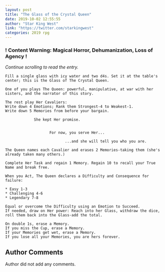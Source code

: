 ```yaml
---
layout: post
title: "The Glass of the Crystal Queen"
date: 2019-10-02 12:55:55
author: "Star King West"
link: "https://twitter.com/starkingwest"
categories: 2019 rpg
---
```

<div id="warning"><div id="content"><h3><strong>! Content Warning: Magical Horror, Dehumanization, Loss of Agency !</strong></h3><i>Continue scrolling to read the entry.</i></div></div>
 
```
Fill a single glass with icy water and two d4s. Set it at the table's center; this is the Glass of The Crystal Queen.

One of you plays The Queen: powerful, manipulative, at war with her sisters, and the narrator of this story.

The rest play Her Cavaliers: 
Write down 4 Emotions; Rank them Strongest-4 to Weakest-1.
Write down 5 Memories from before your bargain.

             She kept Her promise.


                    For now, you serve Her...

                           ...and she will tell you who you are.

The Queen names each Cavalier and erases 2 Memories-taking them (she's already taken many others.)

Complete Her Task and regain 1 Memory. Regain 10 to recall your True Name and break free.

When you Act, The Queen declares a Difficulty and Consequence for failure:

* Easy 1-3
* Challenging 4-6
* Legendary 7-8

Equal or overcome the Difficulty using an Emotion to Succeed.
If needed, draw on Her power: Reach into her Glass, withdraw the dice, roll them back into the Glass-add the total.

On double 1s, erase a Memory.
If you miss the Cup, erase a Memory.
If your Memories get wet, erase a Memory.
If you lose all your Memories, you are hers forever.

```
## Author Comments
Author did not add any comments.

